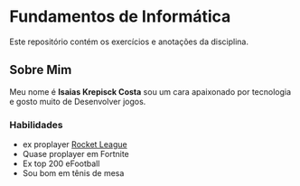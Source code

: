 # Fundamentos de Informática 
Este repositório contém os exercícios e anotações da disciplina.

## Sobre Mim 
Meu nome é **Isaias Krepisck Costa** sou um cara apaixonado por tecnologia e gosto muito de Desenvolver jogos.

### Habilidades
- ex proplayer [Rocket League](https://sucaogood.github.io/Rocket-League/)
- Quase proplayer em Fortnite  
- Ex top 200 eFootball  
- Sou bom em tênis de mesa
